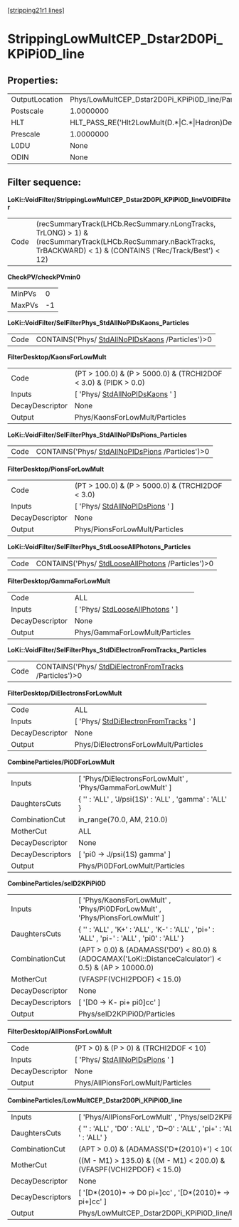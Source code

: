 [[stripping21r1 lines]](./stripping21r1-ew)

# StrippingLowMultCEP_Dstar2D0Pi_KPiPi0D_line

## Properties:

|                |                                                        |
|----------------|--------------------------------------------------------|
| OutputLocation | Phys/LowMultCEP_Dstar2D0Pi_KPiPi0D_line/Particles      |
| Postscale      | 1.0000000                                              |
| HLT            | HLT_PASS_RE('Hlt2LowMult(D.\*\|C.\*\|Hadron)Decision') |
| Prescale       | 1.0000000                                              |
| L0DU           | None                                                   |
| ODIN           | None                                                   |

## Filter sequence:

**LoKi::VoidFilter/StrippingLowMultCEP_Dstar2D0Pi_KPiPi0D_lineVOIDFilter**

|      |                                                                                                                                                                     |
|------|---------------------------------------------------------------------------------------------------------------------------------------------------------------------|
| Code | (recSummaryTrack(LHCb.RecSummary.nLongTracks, TrLONG) \> 1) & (recSummaryTrack(LHCb.RecSummary.nBackTracks, TrBACKWARD) \< 1) & (CONTAINS ('Rec/Track/Best') \< 12) |

**CheckPV/checkPVmin0**

|        |     |
|--------|-----|
| MinPVs | 0   |
| MaxPVs | -1  |

**LoKi::VoidFilter/SelFilterPhys_StdAllNoPIDsKaons_Particles**

|      |                                                                                        |
|------|----------------------------------------------------------------------------------------|
| Code | CONTAINS('Phys/ [StdAllNoPIDsKaons](./stripping21r1-stdallnopidskaons) /Particles')\>0 |

**FilterDesktop/KaonsForLowMult**

|                 |                                                                       |
|-----------------|-----------------------------------------------------------------------|
| Code            | (PT \> 100.0) & (P \> 5000.0) & (TRCHI2DOF \< 3.0) & (PIDK \> 0.0)    |
| Inputs          | [ 'Phys/ [StdAllNoPIDsKaons](./stripping21r1-stdallnopidskaons) ' ] |
| DecayDescriptor | None                                                                  |
| Output          | Phys/KaonsForLowMult/Particles                                        |

**LoKi::VoidFilter/SelFilterPhys_StdAllNoPIDsPions_Particles**

|      |                                                                                        |
|------|----------------------------------------------------------------------------------------|
| Code | CONTAINS('Phys/ [StdAllNoPIDsPions](./stripping21r1-stdallnopidspions) /Particles')\>0 |

**FilterDesktop/PionsForLowMult**

|                 |                                                                       |
|-----------------|-----------------------------------------------------------------------|
| Code            | (PT \> 100.0) & (P \> 5000.0) & (TRCHI2DOF \< 3.0)                    |
| Inputs          | [ 'Phys/ [StdAllNoPIDsPions](./stripping21r1-stdallnopidspions) ' ] |
| DecayDescriptor | None                                                                  |
| Output          | Phys/PionsForLowMult/Particles                                        |

**LoKi::VoidFilter/SelFilterPhys_StdLooseAllPhotons_Particles**

|      |                                                                                          |
|------|------------------------------------------------------------------------------------------|
| Code | CONTAINS('Phys/ [StdLooseAllPhotons](./stripping21r1-stdlooseallphotons) /Particles')\>0 |

**FilterDesktop/GammaForLowMult**

|                 |                                                                         |
|-----------------|-------------------------------------------------------------------------|
| Code            | ALL                                                                     |
| Inputs          | [ 'Phys/ [StdLooseAllPhotons](./stripping21r1-stdlooseallphotons) ' ] |
| DecayDescriptor | None                                                                    |
| Output          | Phys/GammaForLowMult/Particles                                          |

**LoKi::VoidFilter/SelFilterPhys_StdDiElectronFromTracks_Particles**

|      |                                                                                                    |
|------|----------------------------------------------------------------------------------------------------|
| Code | CONTAINS('Phys/ [StdDiElectronFromTracks](./stripping21r1-stddielectronfromtracks) /Particles')\>0 |

**FilterDesktop/DiElectronsForLowMult**

|                 |                                                                                   |
|-----------------|-----------------------------------------------------------------------------------|
| Code            | ALL                                                                               |
| Inputs          | [ 'Phys/ [StdDiElectronFromTracks](./stripping21r1-stddielectronfromtracks) ' ] |
| DecayDescriptor | None                                                                              |
| Output          | Phys/DiElectronsForLowMult/Particles                                              |

**CombineParticles/Pi0DForLowMult**

|                  |                                                             |
|------------------|-------------------------------------------------------------|
| Inputs           | [ 'Phys/DiElectronsForLowMult' , 'Phys/GammaForLowMult' ] |
| DaughtersCuts    | { '' : 'ALL' , 'J/psi(1S)' : 'ALL' , 'gamma' : 'ALL' }      |
| CombinationCut   | in_range(70.0, AM, 210.0)                                   |
| MotherCut        | ALL                                                         |
| DecayDescriptor  | None                                                        |
| DecayDescriptors | [ 'pi0 -\> J/psi(1S) gamma' ]                             |
| Output           | Phys/Pi0DForLowMult/Particles                               |

**CombineParticles/selD2KPiPi0D**

|                  |                                                                                                          |
|------------------|----------------------------------------------------------------------------------------------------------|
| Inputs           | [ 'Phys/KaonsForLowMult' , 'Phys/Pi0DForLowMult' , 'Phys/PionsForLowMult' ]                            |
| DaughtersCuts    | { '' : 'ALL' , 'K+' : 'ALL' , 'K-' : 'ALL' , 'pi+' : 'ALL' , 'pi-' : 'ALL' , 'pi0' : 'ALL' }             |
| CombinationCut   | (APT \> 0.0) & (ADAMASS('D0') \< 80.0) & (ADOCAMAX('LoKi::DistanceCalculator') \< 0.5) & (AP \> 10000.0) |
| MotherCut        | (VFASPF(VCHI2PDOF) \< 15.0)                                                                              |
| DecayDescriptor  | None                                                                                                     |
| DecayDescriptors | [ '[D0 -\> K- pi+ pi0]cc' ]                                                                          |
| Output           | Phys/selD2KPiPi0D/Particles                                                                              |

**FilterDesktop/AllPionsForLowMult**

|                 |                                                                       |
|-----------------|-----------------------------------------------------------------------|
| Code            | (PT \> 0) & (P \> 0) & (TRCHI2DOF \< 10)                              |
| Inputs          | [ 'Phys/ [StdAllNoPIDsPions](./stripping21r1-stdallnopidspions) ' ] |
| DecayDescriptor | None                                                                  |
| Output          | Phys/AllPionsForLowMult/Particles                                     |

**CombineParticles/LowMultCEP_Dstar2D0Pi_KPiPi0D_line**

|                  |                                                                                |
|------------------|--------------------------------------------------------------------------------|
| Inputs           | [ 'Phys/AllPionsForLowMult' , 'Phys/selD2KPiPi0D' ]                          |
| DaughtersCuts    | { '' : 'ALL' , 'D0' : 'ALL' , 'D\~0' : 'ALL' , 'pi+' : 'ALL' , 'pi-' : 'ALL' } |
| CombinationCut   | (APT \> 0.0) & (ADAMASS('D\*(2010)+') \< 100.0)                                |
| MotherCut        | ((M - M1) \> 135.0) & ((M - M1) \< 200.0) & (VFASPF(VCHI2PDOF) \< 15.0)        |
| DecayDescriptor  | None                                                                           |
| DecayDescriptors | [ '[D\*(2010)+ -\> D0 pi+]cc' , '[D\*(2010)+ -\> D\~0 pi+]cc' ]          |
| Output           | Phys/LowMultCEP_Dstar2D0Pi_KPiPi0D_line/Particles                              |
